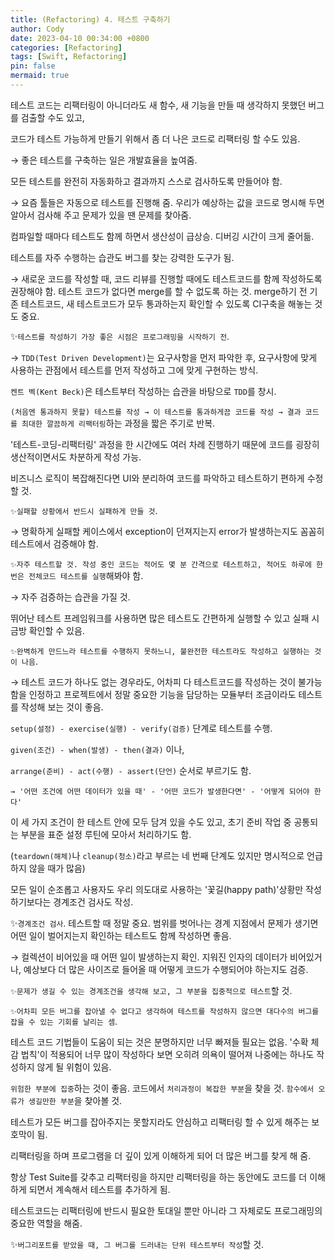 ```yaml
---
title: (Refactoring) 4. 테스트 구축하기
author: Cody
date: 2023-04-10 00:34:00 +0800
categories: [Refactoring]
tags: [Swift, Refactoring]
pin: false
mermaid: true
---
```

테스트 코드는 리팩터링이 아니더라도 새 함수, 새 기능을 만들 때 생각하지 못했던 버그를 검출할 수도 있고,

코드가 테스트 가능하게 만들기 위해서 좀 더 나은 코드로 리팩터링 할 수도 있음.

→ 좋은 테스트를 구축하는 일은 개발효율을 높여줌.

모든 테스트를 완전히 자동화하고 결과까지 스스로 검사하도록 만들어야 함.

→ 요즘 툴들은 자동으로 테스트를 진행해 줌. 우리가 예상하는 값을 코드로 명시해 두면 알아서 검사해 주고 문제가 있을 땐 문제를 찾아줌.

컴파일할 때마다 테스트도 함께 하면서 생산성이 급상승. 디버깅 시간이 크게 줄어듦.

테스트를 자주 수행하는 습관도 버그를 찾는 강력한 도구가 됨.

→ 새로운 코드를 작성할 때, 코드 리뷰를 진행할 때에도 테스트코드를 함께 작성하도록 권장해야 함. 테스트 코드가 없다면 merge를 할 수 없도록 하는 것. merge하기 전 기존 테스트코드, 새 테스트코드가 모두 통과하는지 확인할 수 있도록 CI구축을 해놓는 것도 중요.

✨`테스트를 작성하기 가장 좋은 시점은 프로그래밍을 시작하기 전`.

→ `TDD(Test Driven Development)`는 요구사항을 먼저 파악한 후, 요구사항에 맞게 사용하는 관점에서 테스트를 먼저 작성하고 그에 맞게 구현하는 방식.

`켄트 벡(Kent Beck)`은 테스트부터 작성하는 습관을 바탕으로 `TDD`를 창시.

`(처음엔 통과하지 못할) 테스트를 작성 → 이 테스트를 통과하게끔 코드를 작성 → 결과 코드를 최대한 깔끔하게 리팩터링`하는 과정을 짧은 주기로 반복.

'테스트-코딩-리팩터링' 과정을 한 시간에도 여러 차례 진행하기 때문에 코드를 굉장히 생산적이면서도 차분하게 작성 가능.

비즈니스 로직이 복잡해진다면 UI와 분리하여 코드를 파악하고 테스트하기 편하게 수정할 것.

`✨실패할 상황에서 반드시 실패하게 만들 것`.

→ 명확하게 실패할 케이스에서 exception이 던져지는지 error가 발생하는지도 꼼꼼히 테스트에서 검증해야 함.

`✨자주 테스트할 것. 작성 중인 코드는 적어도 몇 분 간격으로 테스트하고, 적어도 하루에 한 번은 전체코드 테스트를 실행`해봐야 함.

→ 자주 검증하는 습관을 가질 것.

뛰어난 테스트 프레임워크를 사용하면 많은 테스트도 간편하게 실행할 수 있고 실패 시 금방 확인할 수 있음.

`✨완벽하게 만드느라 테스트를 수행하지 못하느니, 불완전한 테스트라도 작성하고 실행하는 것이 나음`.

→ 테스트 코드가 하나도 없는 경우라도, 어차피 다 테스트코드를 작성하는 것이 불가능함을 인정하고 프로젝트에서 정말 중요한 기능을 담당하는 모듈부터 조금이라도 테스트를 작성해 보는 것이 좋음.

`setup(설정) - exercise(실행) - verify(검증)` 단계로 테스트를 수행.

`given(조건) - when(발생) - then(결과)` 이나,

`arrange(준비) - act(수행) - assert(단언)` 순서로 부르기도 함.

`→ '어떤 조건에 어떤 데이터가 있을 때' - '어떤 코드가 발생한다면' - '어떻게 되어야 한다'`

이 세 가지 조건이 한 테스트 안에 모두 담겨 있을 수도 있고, 초기 준비 작업 중 공통되는 부분을 표준 설정 루틴에 모아서 처리하기도 함.

(`teardown(해체)`나 `cleanup(청소)`라고 부르는 네 번째 단계도 있지만 명시적으로 언급하지 않을 때가 많음)

모든 일이 순조롭고 사용자도 우리 의도대로 사용하는 '꽃길(happy path)'상황만 작성하기보다는 경계조건 검사도 작성.

✨`경계조건 검사`. 테스트할 때 정말 중요. 범위를 벗어나는 경계 지점에서 문제가 생기면 어떤 일이 벌어지는지 확인하는 테스트도 함께 작성하면 좋음.

→ 컬렉션이 비어있을 때 어떤 일이 발생하는지 확인. 지워진 인자의 데이터가 비어있거나, 예상보다 더 많은 사이즈로 들어올 때 어떻게 코드가 수행되어야 하는지도 검증.

`✨문제가 생길 수 있는 경계조건을 생각해 보고, 그 부분을 집중적으로 테스트`할 것.

`✨어차피 모든 버그를 잡아낼 수 없다고 생각하여 테스트를 작성하지 않으면 대다수의 버그를 잡을 수 있는 기회를 날리는 셈`.

테스트 코드 기법들이 도움이 되는 것은 분명하지만 너무 빠져들 필요는 없음. '수확 체감 법칙'이 적용되어 너무 많이 작성하다 보면 오히려 의욕이 떨어져 나중에는 하나도 작성하지 않게 될 위험이 있음.

`위험한 부분에 집중`하는 것이 좋음. 코드에서 `처리과정이 복잡한 부분`을 찾을 것. `함수에서 오류가 생길만한 부분`을 찾아볼 것.

테스트가 모든 버그를 잡아주지는 못할지라도 안심하고 리팩터링 할 수 있게 해주는 보호막이 됨.

리팩터링을 하며 프로그램을 더 깊이 있게 이해하게 되어 더 많은 버그를 찾게 해 줌.

항상 Test Suite를 갖추고 리팩터링을 하지만 리팩터링을 하는 동안에도 코드를 더 이해하게 되면서 계속해서 테스트를 추가하게 됨.

테스트코드는 리팩터링에 반드시 필요한 토대일 뿐만 아니라 그 자체로도 프로그래밍의 중요한 역할을 해줌.

✨`버그리포트를 받았을 때, 그 버그를 드러내는 단위 테스트부터 작성`할 것.
